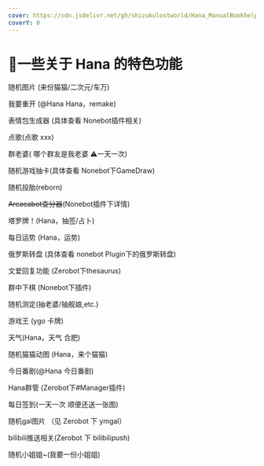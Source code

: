 ```yaml
---
cover: https://cdn.jsdelivr.net/gh/shizukulostworld/Hana_ManualBookhelper@main/.gitbook/assets/IMG_20211011_001458_108.jpg
coverY: 0
---
```


# 🌈一些关于 Hana 的特色功能

随机图片 (来份猫猫/二次元/车万)

我要重开 (@Hana Hana，remake)

表情包生成器 (具体查看 Nonebot插件相关)

点歌(点歌 xxx)

群老婆( 哪个群友是我老婆  ⚠一天一次)

随机游戏抽卡(具体查看 Nonebot下GameDraw)

随机投胎(reborn)

~~Arcaeabot查分器~~(Nonebot插件下详情)

塔罗牌！(Hana，抽签/占卜)

每日运势 (Hana，运势)

俄罗斯转盘 (具体查看 nonebot Plugin下的俄罗斯转盘)

文爱回复功能 (Zerobot下thesaurus)

群中下棋 (Nonebot下插件)

随机测定(抽老婆/抽舰娘,etc.)

游戏王 (ygo 卡牌)

天气(Hana，天气 合肥)

随机猫猫动图 (Hana，来个猫猫)

今日番剧(@Hana 今日番剧)

Hana群管 (Zerobot下#Manager插件)

每日签到(一天一次 顺便还送一张图)

随机gal图片 （见 Zerobot 下 ymgal）

bilibili推送相关(Zerobot 下 bilibilipush)

随机小姐姐~(我要一份小姐姐)
